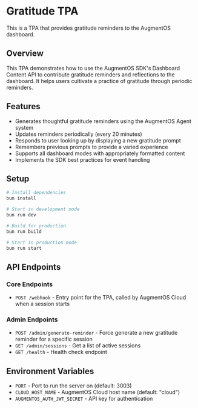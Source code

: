 # Gratitude TPA

This is a TPA that provides gratitude reminders to the AugmentOS dashboard.

## Overview

This TPA demonstrates how to use the AugmentOS SDK's Dashboard Content API to contribute gratitude reminders and reflections to the dashboard. It helps users cultivate a practice of gratitude through periodic reminders.

## Features

- Generates thoughtful gratitude reminders using the AugmentOS Agent system
- Updates reminders periodically (every 20 minutes)
- Responds to user looking up by displaying a new gratitude prompt
- Remembers previous prompts to provide a varied experience
- Supports all dashboard modes with appropriately formatted content
- Implements the SDK best practices for event handling

## Setup

```bash
# Install dependencies
bun install

# Start in development mode
bun run dev

# Build for production
bun run build

# Start in production mode
bun run start
```

## API Endpoints

### Core Endpoints

- `POST /webhook` - Entry point for the TPA, called by AugmentOS Cloud when a session starts

### Admin Endpoints

- `POST /admin/generate-reminder` - Force generate a new gratitude reminder for a specific session
- `GET /admin/sessions` - Get a list of active sessions
- `GET /health` - Health check endpoint

## Environment Variables

- `PORT` - Port to run the server on (default: 3003)
- `CLOUD_HOST_NAME` - AugmentOS Cloud host name (default: "cloud")
- `AUGMENTOS_AUTH_JWT_SECRET` - API key for authentication